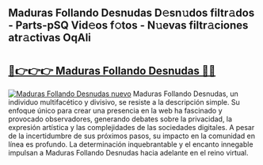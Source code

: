 ## Maduras Follando Desnudas D𝚎sn𝚞dos filtr𝚊dos - Parts-pSQ Vid𝚎os f𝚘tos - N𝚞evas filtr𝚊ciones atr𝚊ctivas OqAli

# <h2><a href="http://mb5jvf.tromn.icu/?c=Maduras+Follando+Desnudas">🔗👉👉👉 Maduras Follando Desnudas 🔗🔗</a></h2>

[![Maduras Follando Desnudas nuevo](https://i.imgur.com/pEAQMta.gif)](http://mb5jvf.tromn.icu/?c=Maduras+Follando+Desnudas)
Maduras Follando Desnudas, un individuo multifacético y divisivo, se resiste a la descripción simple. Su enfoque único para crear una presencia en la web ha fascinado y provocado observadores, generando debates sobre la privacidad, la expresión artística y las complejidades de las sociedades digitales. A pesar de la incertidumbre de sus próximos pasos, su impacto en la comunidad en línea es profundo. La determinación inquebrantable y el encanto innegable impulsan a Maduras Follando Desnudas hacia adelante en el reino virtual.
